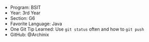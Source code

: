 - Program: BSIT
- Year: 3rd Year
- Section: G6
- Favorite Language: Java
- One Git Tip Learned: Use `git status` often and how to `git push`
- GitHub: @Archinix
